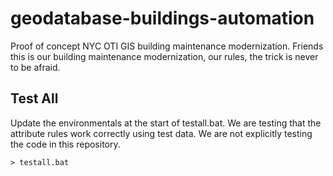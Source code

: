 # geodatabase-buildings-automation

Proof of concept NYC OTI GIS building maintenance modernization. Friends this is our building maintenance modernization, our rules, the trick is never to be afraid.

## Test All

Update the environmentals at the start of testall.bat.  We are testing that the attribute rules work correctly using test data. We are not explicitly testing the code in this repository.

```shell
> testall.bat
```